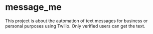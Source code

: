 # message_me
This project is about the automation of text messages for business or personal purposes using Twilio. Only verified users can get the text.
